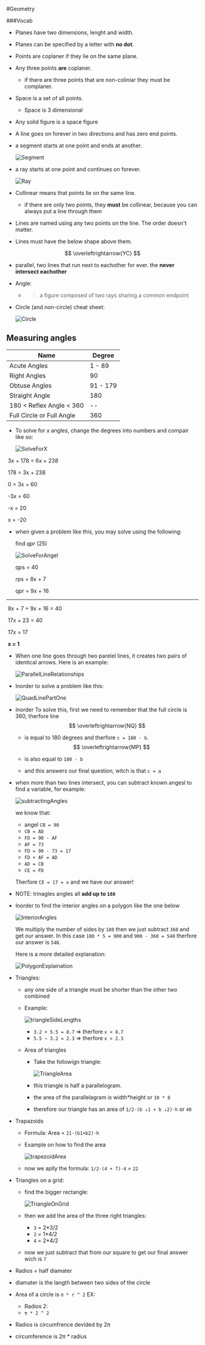 #Geometry

###Vocab

- Planes have two dimensions, lenght and width.
- Planes can be specified by a letter with **no dot**.
- Points are coplaner if they lie on the same plane. 
- Any three points **are** coplaner.
  - if there are three points that are non-coliniar they must be complaner.
- Space is a set of all points.
  - Space is 3 dimensional 
- Any solid figure is a space figure


- A line goes on forever in two directions and has zero end points. 

- a segment starts at one point and ends at another.

   ![Segment](/Users/zoe/Documents/Math/ImageAssets/Segment.png)

- a ray starts at one point and continues on forever. 

   ![Ray](/Users/zoe/Documents/Math/ImageAssets/Ray.png)

- Collinear means that points lie on the same line.
   - if there are only two points, they **must** be collinear, because you can always put a line through them 

- Lines are named using any two points on the line. The order doesn't matter. 

- Lines must have the below shape above them.

$$
\overleftrightarrow{YC}
$$

- parallel, two lines that run next to eachother for ever. the **never intersect eachother**

- Angle:

  - > a figure composed of two rays sharing a common endpoint

- Circle (and non-circle) cheat sheet:

  ![Circle](/Users/zoe/Documents/Math/ImageAssets/Circle.png)

## Measuring angles

| Name                      | Degree   |
| ------------------------- | -------- |
| Acute Angles              | 1 - 89   |
| Right Angles              | 90       |
| Obtuse Angles             | 91 - 179 |
| Straight Angle            | 180      |
| 180 < Reflex Angle < 360  | --       |
| Full Circle or Full Angle | 360      |



* To solve for *x* angles, change the degrees into numbers and compair like so:

  ![SolveForX](/Users/zoe/Documents/Math/ImageAssets/SolveForX.png)

​        3x + 178 = 6x + 238

​	178 = 3x + 238

​	0 = 3x + 60

​	-3x = 60

​	-x = 20

​	x = -20

* when given a problem like this, you may solve using the following: 

  find *qpr* (25)

  ![SolveForAngel](/Users/zoe/Documents/Math/ImageAssets/SolveForAngel.png)

  ​qps = 40

  ​rps = 8x + 7

  ​qpr = 9x + 16

---

​	8x + 7 +  9x + 16 = 40

​	17x + 23 = 40

​	17x = 17

​	**x = 1**

* When one line goes through two parelel lines, it creates two pairs of identical arrows. Here is an example:

  ![ParallelLineRelationships](/Users/zoe/Documents/Math/ImageAssets/ParallelLineRelationships.png)

* Inorder to solve a problem like this:

  ![QuadLinePartOne](/Users/zoe/Documents/Math/ImageAssets/QuadLinePartOne.png)

* Inorder To solve this, first we need to remember that the full circle is 360, therfore line
  $$
  \overleftrightarrow{NQ}
  $$

  * is equal to 180 degrees and therfore `c = 180 - b`.
    $$
    \overleftrightarrow{MP}
    $$

  * is also equal to `180 - b` 

  * and this answers our final question, witch is that `c = a `

* when more than two lines intersect, you can subtract known angesl to find a variable, for example:

  ![subtractingAngles](/Users/zoe/Documents/Math/ImageAssets/subtractingAngles.png)

  we know that:

  * angel `CB = 90` 
  * `CB = AD` 
  * `FD = 90 - AF`
  * `AF = 73`
  * `FD = 90 - 73 = 17`
  * `FD + AF = AD`
  * `AD = CB`
  * `CE = FD`

  Therfore `CE = 17 = x` and we have our answer!

* NOTE: trinagles angles all **add up to `180`**

* Inorder to find the interior angles on a polygon like the one below

  ![InteriorAngles](/Users/zoe/Documents/Math/ImageAssets/InteriorAngles.png)

  We multiply the number of sides by `180` then we just subtract `360` and get our answer. In this case `180 * 5 = 900` and `900 - 360 = 540` therfore our answer is `540`.

  Here is a more detailed explanation:

  ![PolygonExplaination](/Users/zoe/Documents/Math/ImageAssets/PolygonExplaination.png)

* Triangles:

  * any one side of a triangle must be shorter than the other two combined

  * Example:

    ![triangleSideLengths](/Users/zoe/Documents/Math/ImageAssets/triangleSideLengths.png)

    * `3.2 + 5.5 = 8.7` => therfore `x < 8.7`
    * `5.5 − 3.2 = 2.3` => therfore `x > 2.3`

  * Area of triangles

    * Take the followign triangle:

      ![TriangleArea](/Users/zoe/Documents/Math/ImageAssets/TriangleArea.png)

    * this triangle is half a parallelogram.

    * the area of the parallelagram is width*height or `10 * 8`

    * therefore our triangle has an area of `1/2⋅(b ↓1 + b ↓2)⋅h` or `40`

* Trapazoids

  * Formula: Area = `21⋅(b1+b2)⋅h`

  * Example on how to find the area

    ![trapezoidArea](/Users/zoe/Documents/Math/ImageAssets/trapezoidArea.png)

  * now we aplly the formula: `1/2⋅(4 + 7)⋅4` = `22`

* Triangles on a grid:

  * find the bigger rectangle:

    ![TriangleOnGrid](/Users/zoe/Documents/Math/ImageAssets/TriangleOnGrid.png)

  * then we add the area of the three right triangles:

    * `3` = 2*3/2
    * `2` = 1*4/2
    * `4` = 2*4/2

  * now we just subtract that from our square to get our final answer wich is `7`

* Radios = half diamater

* diamater is the langth between two sides of the circle

* Area of a circle is `π * r ^ 2` EX:

  * Radios 2:
  * `π * 2 ^ 2`

* Radios is circumfrence devided by 2π 

* circumference is 2π * radius 